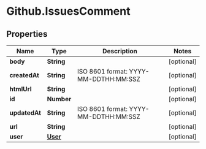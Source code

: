 # Github.IssuesComment

## Properties

Name | Type | Description | Notes
------------ | ------------- | ------------- | -------------
**body** | **String** |  | [optional] 
**createdAt** | **String** | ISO 8601 format: YYYY-MM-DDTHH:MM:SSZ | [optional] 
**htmlUrl** | **String** |  | [optional] 
**id** | **Number** |  | [optional] 
**updatedAt** | **String** | ISO 8601 format: YYYY-MM-DDTHH:MM:SSZ | [optional] 
**url** | **String** |  | [optional] 
**user** | [**User**](User.md) |  | [optional] 


